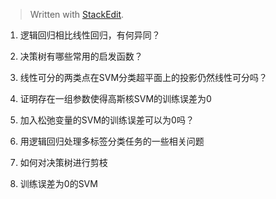 


> Written with [StackEdit](https://stackedit.io/).

1. 逻辑回归相比线性回归，有何异同？

2. 决策树有哪些常用的启发函数？

3. 线性可分的两类点在SVM分类超平面上的投影仍然线性可分吗？

4. 证明存在一组参数使得高斯核SVM的训练误差为0

5. 加入松弛变量的SVM的训练误差可以为0吗？

6. 用逻辑回归处理多标签分类任务的一些相关问题

7. 如何对决策树进行剪枝

8. 训练误差为0的SVM
<!--stackedit_data:
eyJoaXN0b3J5IjpbMTY2OTkyMTE4OV19
-->
